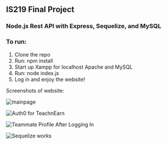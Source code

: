 ## IS219 Final Project
### Node.js Rest API with Express, Sequelize, and MySQL

### To run:
1. Clone the repo
2. Run: npm install
3. Start up Xampp for localhost Apache and MySQL
4. Run: node index.js
5. Log in and enjoy the website!

Screenshots of website:

![mainpage](https://user-images.githubusercontent.com/68924449/117736274-39b88600-b1c5-11eb-9db5-e254fb40af2a.PNG)

![Auth0 for TeachnEarn](https://user-images.githubusercontent.com/68924449/117736295-4210c100-b1c5-11eb-8c92-ae772df15ba8.PNG)

![Teammate Profile After Logging In](https://user-images.githubusercontent.com/68924449/117736318-4a68fc00-b1c5-11eb-87fd-a6d077cc3990.PNG)

![Sequelize works](https://user-images.githubusercontent.com/68924449/117736337-51900a00-b1c5-11eb-88e3-70a5895e7d8e.PNG)
